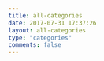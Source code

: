 ```yaml
---
title: all-categories
date: 2017-07-31 17:37:26
layout: all-categories
type: "categories"
comments: false
---
```

